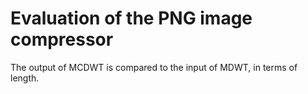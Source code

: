 # Evaluation of the PNG image compressor
The output of MCDWT is compared to the input of MDWT, in terms of length.
